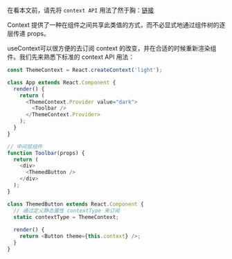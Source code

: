 在看本文前，请先将 `context API` 用法了然于胸：[链接](https://zh-hans.reactjs.org/docs/context.html)


Context 提供了一种在组件之间共享此类值的方式，而不必显式地通过组件树的逐层传递 props。

useContext可以很方便的去订阅 context 的改变，并在合适的时候重新渲染组件。我们先来熟悉下标准的 context API 用法：

```js
const ThemeContext = React.createContext('light');

class App extends React.Component {
  render() {
    return (
      <ThemeContext.Provider value="dark">
        <Toolbar />
      </ThemeContext.Provider>
    );
  }
}

// 中间层组件
function Toolbar(props) {
  return (
    <div>
      <ThemedButton />
    </div>
  );
}

class ThemedButton extends React.Component {
  // 通过定义静态属性 contextType 来订阅
  static contextType = ThemeContext;
  
  render() {
    return <Button theme={this.context} />;
  }
}
```
